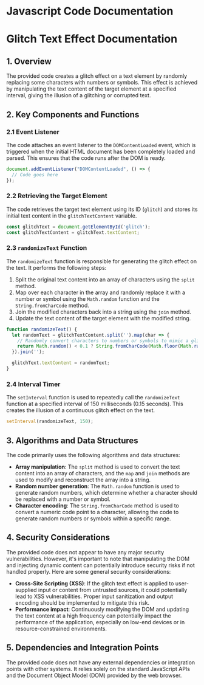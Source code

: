 # Javascript Code Documentation
# Glitch Text Effect Documentation

## 1. Overview

The provided code creates a glitch effect on a text element by randomly replacing some characters with numbers or symbols. This effect is achieved by manipulating the text content of the target element at a specified interval, giving the illusion of a glitching or corrupted text.

## 2. Key Components and Functions

### 2.1 Event Listener

The code attaches an event listener to the `DOMContentLoaded` event, which is triggered when the initial HTML document has been completely loaded and parsed. This ensures that the code runs after the DOM is ready.

```javascript
document.addEventListener("DOMContentLoaded", () => {
  // Code goes here
});
```

### 2.2 Retrieving the Target Element

The code retrieves the target text element using its ID (`glitch`) and stores its initial text content in the `glitchTextContent` variable.

```javascript
const glitchText = document.getElementById('glitch');
const glitchTextContent = glitchText.textContent;
```

### 2.3 `randomizeText` Function

The `randomizeText` function is responsible for generating the glitch effect on the text. It performs the following steps:

1. Split the original text content into an array of characters using the `split` method.
2. Map over each character in the array and randomly replace it with a number or symbol using the `Math.random` function and the `String.fromCharCode` method.
3. Join the modified characters back into a string using the `join` method.
4. Update the text content of the target element with the modified string.

```javascript
function randomizeText() {
  let randomText = glitchTextContent.split('').map(char => {
    // Randomly convert characters to numbers or symbols to mimic a glitch
    return Math.random() < 0.1 ? String.fromCharCode(Math.floor(Math.random() * 94) + 33) : char;
  }).join('');

  glitchText.textContent = randomText;
}
```

### 2.4 Interval Timer

The `setInterval` function is used to repeatedly call the `randomizeText` function at a specified interval of 150 milliseconds (0.15 seconds). This creates the illusion of a continuous glitch effect on the text.

```javascript
setInterval(randomizeText, 150);
```

## 3. Algorithms and Data Structures

The code primarily uses the following algorithms and data structures:

- **Array manipulation**: The `split` method is used to convert the text content into an array of characters, and the `map` and `join` methods are used to modify and reconstruct the array into a string.
- **Random number generation**: The `Math.random` function is used to generate random numbers, which determine whether a character should be replaced with a number or symbol.
- **Character encoding**: The `String.fromCharCode` method is used to convert a numeric code point to a character, allowing the code to generate random numbers or symbols within a specific range.

## 4. Security Considerations

The provided code does not appear to have any major security vulnerabilities. However, it's important to note that manipulating the DOM and injecting dynamic content can potentially introduce security risks if not handled properly. Here are some general security considerations:

- **Cross-Site Scripting (XSS)**: If the glitch text effect is applied to user-supplied input or content from untrusted sources, it could potentially lead to XSS vulnerabilities. Proper input sanitization and output encoding should be implemented to mitigate this risk.
- **Performance impact**: Continuously modifying the DOM and updating the text content at a high frequency can potentially impact the performance of the application, especially on low-end devices or in resource-constrained environments.

## 5. Dependencies and Integration Points

The provided code does not have any external dependencies or integration points with other systems. It relies solely on the standard JavaScript APIs and the Document Object Model (DOM) provided by the web browser.